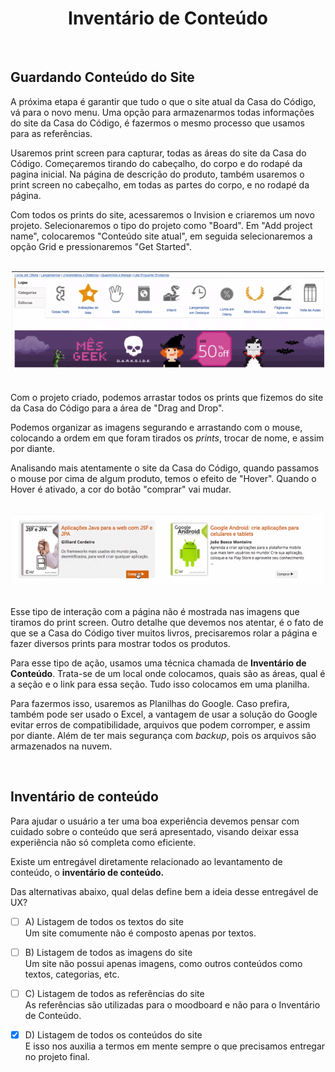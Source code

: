 <div align="center">

# Inventário de Conteúdo

</div>

<br>

## Guardando Conteúdo do Site

A próxima etapa é garantir que tudo o que o site atual da Casa do Código, vá para o novo menu. Uma opção para armazenarmos todas informações do site da Casa do Código, é fazermos o mesmo processo que usamos para as referências.

Usaremos print screen para capturar, todas as áreas do site da Casa do Código. Começaremos tirando do cabeçalho, do corpo e do rodapé da pagina inicial. Na página de descrição do produto, também usaremos o print screen no cabeçalho, em todas as partes do corpo, e no rodapé da página.

Com todos os prints do site, acessaremos o Invision e criaremos um novo projeto. Selecionaremos o tipo do projeto como "Board". Em "Add project name", colocaremos "Conteúdo site atual", em seguida selecionaremos a opção Grid e pressionaremos "Get Started".

<br>

<div align="center">

<img src="images/parte-pagina-amazon.png" alt="Parte da página da Amazon" width="500">

</div>

<br>

Com o projeto criado, podemos arrastar todos os prints que fizemos do site da Casa do Código para a área de "Drag and Drop".

Podemos organizar as imagens segurando e arrastando com o mouse, colocando a ordem em que foram tirados os *prints*, trocar de nome, e assim por diante.

Analisando mais atentamente o site da Casa do Código, quando passamos o mouse por cima de algum produto, temos o efeito de "Hover". Quando o Hover é ativado, a cor do botão "comprar" vai mudar.

<br>

<div align="center">

<img src="images/selecao-dois.png" alt="Seleção dois" width="500">

</div>

<br>

Esse tipo de interação com a página não é mostrada nas imagens que tiramos do print screen. Outro detalhe que devemos nos atentar, é o fato de que se a Casa do Código tiver muitos livros, precisaremos rolar a página e fazer diversos prints para mostrar todos os produtos.

Para esse tipo de ação, usamos uma técnica chamada de **Inventário de Conteúdo**. Trata-se de um local onde colocamos, quais são as áreas, qual é a seção e o link para essa seção. Tudo isso colocamos em uma planilha.

Para fazermos isso, usaremos as Planilhas do Google. Caso prefira, também pode ser usado o Excel, a vantagem de usar a solução do Google evitar erros de compatibilidade, arquivos que podem corromper, e assim por diante. Além de ter mais segurança com *backup*, pois os arquivos são armazenados na nuvem.

<br>

## Inventário de conteúdo

Para ajudar o usuário a ter uma boa experiência devemos pensar com cuidado sobre o conteúdo que será apresentado, visando deixar essa experiência não só completa como eficiente.

Existe um entregável diretamente relacionado ao levantamento de conteúdo, o **inventário de conteúdo.**

Das alternativas abaixo, qual delas define bem a ideia desse entregável de UX?

- [ ] A) Listagem de todos os textos do site<br>
    Um site comumente não é composto apenas por textos.

- [ ] B) Listagem de todos as imagens do site<br>
    Um site não possui apenas imagens, como outros conteúdos como textos, categorias, etc.

- [ ] C) Listagem de todos as referências do site<br>
    As referências são utilizadas para o moodboard e não para o Inventário de Conteúdo.

- [x] D) Listagem de todos os conteúdos do site<br>
    E isso nos auxilia a termos em mente sempre o que precisamos entregar no projeto final.

<br>

